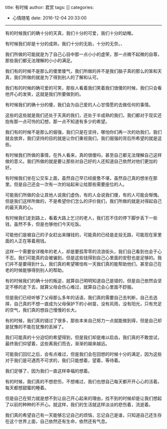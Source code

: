 title: 有时候
author: 君赏
tags: []
categories:
  - 心情随笔
date: 2016-12-04 20:33:00
---
有的时候我们的确十分的天真，我们十分的可爱，我们十分的幼稚。

有时候我们却是十分的成熟，我们十分的无助，十分的无奈。、

我们所做的可能就是为了自己心目中那一点小小的虚荣，那一点微不起微的自尊，那些我们都无法理解的小小的满足。

我们有的时候不是那么的傻里傻气，我们所做的并不是我们脑子真的那么的笨和天真，我们所做的就是为了得到别人的了解和认可。

我们有的时候的确可爱的可笑，那些人看着我们笑着我们很傻的时候，我们只会看他开心的发笑，这就是我们所要做到的。

有时候我们的确十分的傻，我们会为自己爱的人心甘情愿的去做任何的事情。

这些的这些就是我们还处于天真的我们，还处于半成熟的我们，我们都对于现实还抱有那一点可怜的幻想，那一点不知道有多少的希望。

我们有的时候不是那么的倔强，我们只是在坚持，哪怕你们再一次的劝我们，我们就会放弃，我们坚持的目的就是让你们重视我们，我们倔强的背后所希望的就是这些。

有时候我们所做的事情，在外人看来，真的很傻吗，甚至自己都无法理解自己这样做的意义。我们所做的就是要让那些对自己好的人还知道自己依然对他们更加的好。

有时候我们坐在公交车上面，虽然自己早已经疲惫不堪，虽然自己真的想坐在那里。但是自己还会一次有一次的站起来让给那些需要座位的人。

可能我们所做的会让其他人说我们虚伪，有的人会说我们傻，有的人可能会惭愧。但是我们这样所做的，不是希望你们怎么的评价我们，我们所做的就是对得起自己的最天真的心。

有时候我们走到路上，看着大路上乞讨的老人，我们忍不住的停下脚步丢下一些钱，虽然不多，但是也够他们今天吃饭。

可能他们是被自己的子女赶出来赚钱的，可能真的已经是走投无路，可能现在家里面的人正在等着用钱。

这样一个需要安详晚年的老人，却是要孤零零的流浪街头，我们自己看到也会于心不忍。我们可能真的会被骗到，但是这些钱得到自己心里面的安慰也是足够的。我们并不是要得到什么，我们真的希望哪怕有一天我们真的能帮助他们，甚至自己在老的时候能够得到别人的帮助。

有的时候我们的确十分的叛逆，就算自己明明知道自己是错的，但是自己依然会坚定不移的走下去，就算父母会伤心难过，就算自己会心里面不舒服。

但是我们已经听够了父母那么多年的话语，我们真的需要自己去判断，自己去选择，自己真的不想一直成为父母保护下的小树苗，没有风雨，没有阳光，只有充足的空气，我们真的想自己慢慢的长大。

有的时候，我们真的错过了很多，那些本来自己努力一点就能做到得，但是自己却是犹豫的不能在犹豫的丢掉了。

我们可能真的十分迫切的希望得到，但是我们却是难以启齿，我们真的不敢尝试，最终我们仰望着，这些离我们而去，渐渐的越来越远。

可能我们回忆之后，会有点难过，但是我们会在回想的时候十分的满足，因为这些对于我们是可遇而不可求的，我们只能想着，望着，等待着。

我们足够了，因为我们一直这样幸福的想着。

有的时候，我们真的不想悲伤，不想难过，我们也想自己每天都开开心心的活着。每天都想甜蜜的睡着。

但是自己在努力就是想不到让自己开心起来的理由，找不到的时候却是让我们想起了以前的种种的不开心。就这样，我们的生活就这样淡淡的悲伤着，流逝着。

我们真的希望自己有一天能够忘记自己的烦恼，忘记自己是谁，只知道自己还生存在这个世界上面，自己依然还有生命，依然还有气息。